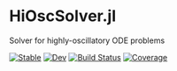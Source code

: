 # HiOscSolver.jl

Solver for highly-oscillatory ODE problems

[![Stable](https://img.shields.io/badge/docs-stable-blue.svg)](https://ymocquar.github.io/HiOscSolver.jl/stable)
[![Dev](https://img.shields.io/badge/docs-dev-blue.svg)](https://ymocquar.github.io/HiOscSolver.jl/dev)
[![Build Status](https://github.com/ymocquar/HiOscSolver.jl/workflows/CI/badge.svg)](https://github.com/ymocquar/HiOscSolver.jl/actions)
[![Coverage](https://codecov.io/gh/ymocquar/HiOscSolver.jl/branch/master/graph/badge.svg)](https://codecov.io/gh/ymocquar/HiOscSolver.jl)
